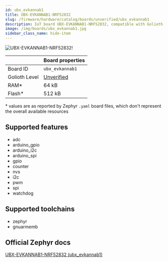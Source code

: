 ```yaml
---
id: ubx_evkannab1
title: UBX-EVKANNAB1-NRF52832
slug: /firmware/hardware/catalog/boards/unverified/ubx_evkannab1
description: IoT board UBX-EVKANNAB1-NRF52832, compatible with Golioth at unverified level.
image: /img/boards/ubx_evkannab1.jpg
sidebar_class_name: hide-item
---
```


[//]: # (This is an auto-generated file, do not edit! Changes to it will be lost upon re-generation)

![UBX-EVKANNAB1-NRF52832!](/img/boards/ubx_evkannab1.jpg "UBX-EVKANNAB1-NRF52832")

|                | Board properties     |
| -------------  | -------------------- |
| Board ID       | `ubx_evkannab1` |
| Golioth Level  | [Unverified](/firmware/hardware#unverified-boards) |
| RAM*           | 64 kB |
| Flash*         | 512 kB |

\* values are as reported by Zephyr `.yaml` board files, which don't represent the overall available resources



## Supported features

* adc
* arduino_gpio
* arduino_i2c
* arduino_spi
* gpio
* counter
* nvs
* i2c
* pwm
* spi
* watchdog

## Supported toolchains

* zephyr
* gnuarmemb

## Official Zephyr docs

[UBX-EVKANNAB1-NRF52832 (ubx_evkannab1)](https://docs.zephyrproject.org/latest/boards/u-blox/ubx_evkannab1/doc/index.html)
